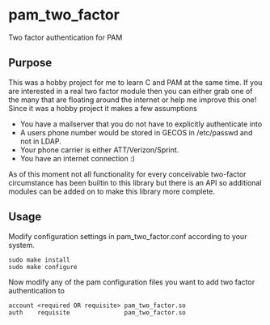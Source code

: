 # pam_two_factor
Two factor authentication for PAM

## Purpose
This was a hobby project for me to learn C and PAM at the same time. If you are 
interested in a real two factor module then you can either grab one of the many that
are floating around the internet or help me improve this one! Since it was a hobby 
project it makes a few assumptions

 * You have a mailserver that you do not have to explicitly authenticate into
 * A users phone number would be stored in GECOS in /etc/passwd and not in LDAP.
 * Your phone carrier is either ATT/Verizon/Sprint.
 * You have an internet connection :)

As of this moment not all functionality for every conceivable two-factor circumstance
has been builtin to this library but there is an API so additional modules can be 
added on to make this library more complete.

## Usage

Modify configuration settings in pam_two_factor.conf according to your system.

    sudo make install
    sudo make configure

Now modify any of the pam configuration files you want to add two factor authentication to

    account <required OR requisite> pam_two_factor.so
    auth    requisite               pam_two_factor.so
